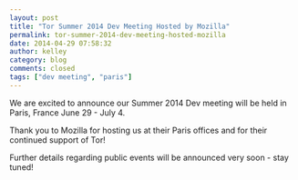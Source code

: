 ```yaml
---
layout: post
title: "Tor Summer 2014 Dev Meeting Hosted by Mozilla"
permalink: tor-summer-2014-dev-meeting-hosted-mozilla
date: 2014-04-29 07:58:32
author: kelley
category: blog
comments: closed
tags: ["dev meeting", "paris"]
---
```


We are excited to announce our Summer 2014 Dev meeting will be held in Paris, France June 29 - July 4.

Thank you to Mozilla for hosting us at their Paris offices and for their continued support of Tor!

Further details regarding public events will be announced very soon - stay tuned!
